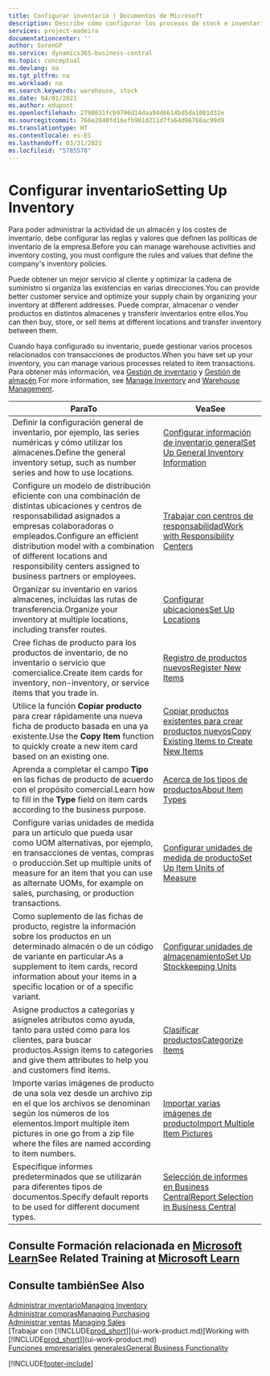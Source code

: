 ```yaml
---
title: Configurar inventario | Documentos de Microsoft
description: Describe cómo configurar los procesos de stock e inventario, incluidas las rutas de transferencia y ubicaciones, como los almacenes.
services: project-madeira
documentationcenter: ''
author: SorenGP
ms.service: dynamics365-business-central
ms.topic: conceptual
ms.devlang: na
ms.tgt_pltfrm: na
ms.workload: na
ms.search.keywords: warehouse, stock
ms.date: 04/01/2021
ms.author: edupont
ms.openlocfilehash: 2798031fcb9796d14daa94d6614bd5da1081d32e
ms.sourcegitcommit: 766e2840fd16efb901d211d7fa64d96766ac99d9
ms.translationtype: HT
ms.contentlocale: es-ES
ms.lasthandoff: 03/31/2021
ms.locfileid: "5785578"
---
```

# <a name="setting-up-inventory"></a><span data-ttu-id="9ab86-103">Configurar inventario</span><span class="sxs-lookup"><span data-stu-id="9ab86-103">Setting Up Inventory</span></span>
<span data-ttu-id="9ab86-104">Para poder administrar la actividad de un almacén y los costes de inventario, debe configurar las reglas y valores que definen las políticas de inventario de la empresa.</span><span class="sxs-lookup"><span data-stu-id="9ab86-104">Before you can manage warehouse activities and inventory costing, you must configure the rules and values that define the company's inventory policies.</span></span>

<span data-ttu-id="9ab86-105">Puede obtener un mejor servicio al cliente y optimizar la cadena de suministro si organiza las existencias en varias direcciones.</span><span class="sxs-lookup"><span data-stu-id="9ab86-105">You can provide better customer service and optimize your supply chain by organizing your inventory at different addresses.</span></span> <span data-ttu-id="9ab86-106">Puede comprar, almacenar o vender productos en distintos almacenes y transferir inventarios entre ellos.</span><span class="sxs-lookup"><span data-stu-id="9ab86-106">You can then buy, store, or sell items at different locations and transfer inventory between them.</span></span>

<span data-ttu-id="9ab86-107">Cuando haya configurado su inventario, puede gestionar varios procesos relacionados con transacciones de productos.</span><span class="sxs-lookup"><span data-stu-id="9ab86-107">When you have set up your inventory, you can manage various processes related to item transactions.</span></span> <span data-ttu-id="9ab86-108">Para obtener más información, vea [Gestión de inventario](inventory-manage-inventory.md) y [Gestión de almacén](warehouse-manage-warehouse.md).</span><span class="sxs-lookup"><span data-stu-id="9ab86-108">For more information, see [Manage Inventory](inventory-manage-inventory.md) and [Warehouse Management](warehouse-manage-warehouse.md).</span></span>

| <span data-ttu-id="9ab86-109">Para</span><span class="sxs-lookup"><span data-stu-id="9ab86-109">To</span></span> | <span data-ttu-id="9ab86-110">Vea</span><span class="sxs-lookup"><span data-stu-id="9ab86-110">See</span></span> |
| --- | --- |
| <span data-ttu-id="9ab86-111">Definir la configuración general de inventario, por ejemplo, las series numéricas y cómo utilizar los almacenes.</span><span class="sxs-lookup"><span data-stu-id="9ab86-111">Define the general inventory setup, such as number series and how to use locations.</span></span> |[<span data-ttu-id="9ab86-112">Configurar información de inventario general</span><span class="sxs-lookup"><span data-stu-id="9ab86-112">Set Up General Inventory Information</span></span>](inventory-how-setup-general.md) |
|<span data-ttu-id="9ab86-113">Configure un modelo de distribución eficiente con una combinación de distintas ubicaciones y centros de responsabilidad asignados a empresas colaboradoras o empleados.</span><span class="sxs-lookup"><span data-stu-id="9ab86-113">Configure an efficient distribution model with a combination of different locations and responsibility centers assigned to business partners or employees.</span></span>|[<span data-ttu-id="9ab86-114">Trabajar con centros de responsabilidad</span><span class="sxs-lookup"><span data-stu-id="9ab86-114">Work with Responsibility Centers</span></span>](inventory-responsibility-centers.md)|
| <span data-ttu-id="9ab86-115">Organizar su inventario en varios almacenes, incluidas las rutas de transferencia.</span><span class="sxs-lookup"><span data-stu-id="9ab86-115">Organize your inventory at multiple locations, including transfer routes.</span></span> |[<span data-ttu-id="9ab86-116">Configurar ubicaciones</span><span class="sxs-lookup"><span data-stu-id="9ab86-116">Set Up Locations</span></span>](inventory-how-register-new-items.md) |
| <span data-ttu-id="9ab86-117">Cree fichas de producto para los productos de inventario, de no inventario o servicio que comercialice.</span><span class="sxs-lookup"><span data-stu-id="9ab86-117">Create item cards for inventory, non-inventory, or service items that you trade in.</span></span> |[<span data-ttu-id="9ab86-118">Registro de productos nuevos</span><span class="sxs-lookup"><span data-stu-id="9ab86-118">Register New Items</span></span>](inventory-how-register-new-items.md) |
|<span data-ttu-id="9ab86-119">Utilice la función **Copiar producto** para crear rápidamente una nueva ficha de producto basada en una ya existente.</span><span class="sxs-lookup"><span data-stu-id="9ab86-119">Use the **Copy Item** function to quickly create a new item card based on an existing one.</span></span>|[<span data-ttu-id="9ab86-120">Copiar productos existentes para crear productos nuevos</span><span class="sxs-lookup"><span data-stu-id="9ab86-120">Copy Existing Items to Create New Items</span></span>](inventory-how-copy-items.md)|
|<span data-ttu-id="9ab86-121">Aprenda a completar el campo **Tipo** en las fichas de producto de acuerdo con el propósito comercial.</span><span class="sxs-lookup"><span data-stu-id="9ab86-121">Learn how to fill in the **Type** field on item cards according to the business purpose.</span></span>|[<span data-ttu-id="9ab86-122">Acerca de los tipos de productos</span><span class="sxs-lookup"><span data-stu-id="9ab86-122">About Item Types</span></span>](inventory-about-item-types.md)|
|<span data-ttu-id="9ab86-123">Configure varias unidades de medida para un artículo que pueda usar como UOM alternativas, por ejemplo, en transacciones de ventas, compras o producción.</span><span class="sxs-lookup"><span data-stu-id="9ab86-123">Set up multiple units of measure for an item that you can use as alternate UOMs, for example on sales, purchasing, or production transactions.</span></span>|[<span data-ttu-id="9ab86-124">Configurar unidades de medida de producto</span><span class="sxs-lookup"><span data-stu-id="9ab86-124">Set Up Item Units of Measure</span></span>](inventory-how-setup-units-of-measure.md)|
|<span data-ttu-id="9ab86-125">Como suplemento de las fichas de producto, registre la información sobre los productos en un determinado almacén o de un código de variante en particular.</span><span class="sxs-lookup"><span data-stu-id="9ab86-125">As a supplement to item cards, record information about your items in a specific location or of a specific variant.</span></span>|[<span data-ttu-id="9ab86-126">Configurar unidades de almacenamiento</span><span class="sxs-lookup"><span data-stu-id="9ab86-126">Set Up Stockkeeping Units</span></span>](inventory-how-to-set-up-stockkeeping-units.md)|
| <span data-ttu-id="9ab86-127">Asigne productos a categorías y asígneles atributos como ayuda, tanto para usted como para los clientes, para buscar productos.</span><span class="sxs-lookup"><span data-stu-id="9ab86-127">Assign items to categories and give them attributes to help you and customers find items.</span></span> |[<span data-ttu-id="9ab86-128">Clasificar productos</span><span class="sxs-lookup"><span data-stu-id="9ab86-128">Categorize Items</span></span>](inventory-how-categorize-items.md) |
|<span data-ttu-id="9ab86-129">Importe varias imágenes de producto de una sola vez desde un archivo zip en el que los archivos se denominan según los números de los elementos.</span><span class="sxs-lookup"><span data-stu-id="9ab86-129">Import multiple item pictures in one go from a zip file where the files are named according to item numbers.</span></span>|[<span data-ttu-id="9ab86-130">Importar varias imágenes de producto</span><span class="sxs-lookup"><span data-stu-id="9ab86-130">Import Multiple Item Pictures</span></span>](inventory-how-import-item-pictures.md)|
|<span data-ttu-id="9ab86-131">Especifique informes predeterminados que se utilizarán para diferentes tipos de documentos.</span><span class="sxs-lookup"><span data-stu-id="9ab86-131">Specify default reports to be used for different document types.</span></span>|[<span data-ttu-id="9ab86-132">Selección de informes en Business Central</span><span class="sxs-lookup"><span data-stu-id="9ab86-132">Report Selection in Business Central</span></span>](across-report-selections.md)|

## <a name="see-related-training-at-microsoft-learn"></a><span data-ttu-id="9ab86-133">Consulte Formación relacionada en [Microsoft Learn](/learn/paths/trade-get-started-dynamics-365-business-central/)</span><span class="sxs-lookup"><span data-stu-id="9ab86-133">See Related Training at [Microsoft Learn](/learn/paths/trade-get-started-dynamics-365-business-central/)</span></span>

## <a name="see-also"></a><span data-ttu-id="9ab86-134">Consulte también</span><span class="sxs-lookup"><span data-stu-id="9ab86-134">See Also</span></span>

[<span data-ttu-id="9ab86-135">Administrar inventario</span><span class="sxs-lookup"><span data-stu-id="9ab86-135">Managing Inventory</span></span>](inventory-manage-inventory.md)  
[<span data-ttu-id="9ab86-136">Administrar compras</span><span class="sxs-lookup"><span data-stu-id="9ab86-136">Managing Purchasing</span></span>](purchasing-manage-purchasing.md)  
<span data-ttu-id="9ab86-137">[Administrar ventas](sales-manage-sales.md)  </span><span class="sxs-lookup"><span data-stu-id="9ab86-137">[Managing Sales](sales-manage-sales.md)  </span></span>  
<span data-ttu-id="9ab86-138">[Trabajar con [!INCLUDE[prod_short](includes/prod_short.md)]](ui-work-product.md)</span><span class="sxs-lookup"><span data-stu-id="9ab86-138">[Working with [!INCLUDE[prod_short](includes/prod_short.md)]](ui-work-product.md)</span></span>  
[<span data-ttu-id="9ab86-139">Funciones empresariales generales</span><span class="sxs-lookup"><span data-stu-id="9ab86-139">General Business Functionality</span></span>](ui-across-business-areas.md)


[!INCLUDE[footer-include](includes/footer-banner.md)]